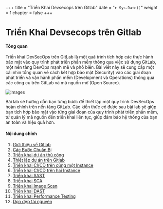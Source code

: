 +++
title = "Triển Khai Devsecops trên Gitlab"
date = "`r Sys.Date()`" 
weight = 1
chapter = false
+++

# Triển Khai Devsecops trên Gitlab

#### Tổng quan
Triển khai DevSecOps trên GitLab là một quá trình tích hợp các thực hành bảo mật vào quy trình phát triển phần mềm thông qua việc sử dụng GitLab, một nền tảng DevOps mạnh mẽ và phổ biến. Bài viết này sẽ cung cấp một cái nhìn tổng quan về cách kết hợp bảo mật (Security) vào các giai đoạn phát triển và vận hành phần mềm (Development và Operations) thông qua các công cụ trên GitLab và mã nguồn mở (Open Source).

![images](/images/common/image.png)

Bài lab sẽ hướng dẫn bạn từng bước để thiết lập một quy trình DevSecOps hoàn chỉnh trên nền tảng GitLab. Các kiến thức có được sau bài lab sẽ giúp bạn tích hợp bảo mật vào từng giai đoạn của quy trình phát triển phần mềm, từ quản lý mã nguồn đến triển khai liên tục, giúp đảm bảo hệ thống của bạn an toàn và hiệu quả hơn.

#### Nội dung chính

1. [Giới thiệu về Gitlab](1-introduction)
2. [Các Bước Chuẩn Bị](2-preparation)
3. [Triển khai dự án thủ công](3-implementproject)
4. [Thiết lập dự án trên Gitlab](4-setupgitlab)
5. [Triển khai CI/CD trên cùng một Instance](5-cicdonaec2)
6. [Triển khai CI/CD trên hai Instance](6-cicdon2aec2)
7. [Triển khai SAST](7-sast)
8. [Triển khai SCA](8-sca)
9. [Triển khai Image Scan](9-imagescan)
10. [Triển khai DAST](10-dast)
11. [Triển khai Performance Testing](11-performancetesting)
12. [Dọn dẹp tài nguyên](12-cleanup)